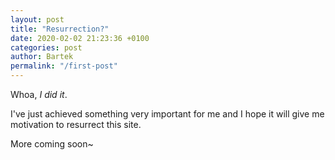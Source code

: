```yaml
---
layout: post
title: "Resurrection?"
date: 2020-02-02 21:23:36 +0100
categories: post
author: Bartek
permalink: "/first-post"
---
```


Whoa, *I did it*.

I've just achieved something very important for me and I hope it will give me
motivation to resurrect this site.

More coming soon~
